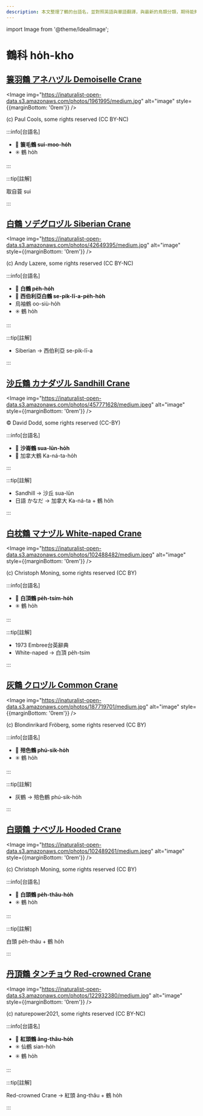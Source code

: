 ```yaml
---
description: 本文整理了鶴的台語名，並對照英語與華語翻譯，與最新的鳥類分類，期待能夠供未來的台語鳥類圖鑑當作參考
---
```


import Image from '@theme/IdealImage';

# 鶴科 ho̍h-kho

## [簑羽鶴 アネハヅル Demoiselle Crane](https://ebird.org/species/demcra1)

<Image img="https://inaturalist-open-data.s3.amazonaws.com/photos/1961995/medium.jpg" alt="image" style={{marginBottom: '0rem'}} />

<p className="image-caption">
(c) Paul Cools, some rights reserved (CC BY-NC)
</p>

:::info[台語名]

- 🎯 **簑毛鶴 sui-moo-ho̍h**
- ✳️ 鶴 ho̍h

:::

:::tip[註解]

取自蓑 sui

:::

## [白鶴 ソデグロヅル Siberian Crane](https://ebird.org/species/sibcra1)

<Image img="https://inaturalist-open-data.s3.amazonaws.com/photos/42649395/medium.jpg" alt="image" style={{marginBottom: '0rem'}} />

<p className="image-caption">
(c) Andy Lazere, some rights reserved (CC BY-NC)
</p>

:::info[台語名]

- 🎯 **白鶴 pe̍h-ho̍h**
- 🎯 **西伯利亞白鶴 se-pik-lī-a-pe̍h-ho̍h**
- 烏袖鶴 oo-siù-ho̍h
- ✳️ 鶴 ho̍h

:::

:::tip[註解]

- Siberian -> 西伯利亞 se-pik-lī-a

:::

## [沙丘鶴 カナダヅル Sandhill Crane](https://ebird.org/species/sancra)

<Image img="https://inaturalist-open-data.s3.amazonaws.com/photos/457771628/medium.jpeg" alt="image" style={{marginBottom: '0rem'}} />

<p className="image-caption">
© David Dodd, some rights reserved (CC-BY)
</p>

:::info[台語名]

- 🎯 **沙崙鶴 sua-lūn-ho̍h**
- 🎯 加拿大鶴 Ka-ná-ta-ho̍h

:::

:::tip[註解]

- Sandhill -> 沙丘 sua-lūn
- 日語 かなだ -> 加拿大 Ka-ná-ta + 鶴 ho̍h

:::

## [白枕鶴 マナヅル White-naped Crane](https://ebird.org/species/whncra1)

<Image img="https://inaturalist-open-data.s3.amazonaws.com/photos/102488482/medium.jpeg" alt="image" style={{marginBottom: '0rem'}} />

<p className="image-caption">
(c) Christoph Moning, some rights reserved (CC BY)
</p>

:::info[台語名]

- 🎯 **白頂鶴 pe̍h-tsím-ho̍h**
- ✳️ 鶴 ho̍h

:::

:::tip[註解]

- 1973 Embree台英辭典
- White-naped -> 白頂 pe̍h-tsím

:::

## [灰鶴 クロヅル Common Crane](https://ebird.org/species/comcra)

<Image img="https://inaturalist-open-data.s3.amazonaws.com/photos/187719701/medium.jpg" alt="image" style={{marginBottom: '0rem'}} />

<p className="image-caption">
(c) Blondinrikard Fröberg, some rights reserved (CC BY)
</p>

:::info[台語名]

- 🎯 **殕色鶴 phú-sik-ho̍h**
- ✳️ 鶴 ho̍h

:::

:::tip[註解]

- 灰鶴 -> 殕色鶴 phú-sik-ho̍h

:::

## [白頭鶴 ナベヅル Hooded Crane](https://ebird.org/species/hoocra1)

<Image img="https://inaturalist-open-data.s3.amazonaws.com/photos/102489261/medium.jpeg" alt="image" style={{marginBottom: '0rem'}} />

<p className="image-caption">
(c) Christoph Moning, some rights reserved (CC BY)
</p>

:::info[台語名]

- 🎯 **白頭鶴 pe̍h-thâu-ho̍h**
- ✳️ 鶴 ho̍h

:::

:::tip[註解]

白頭 pe̍h-thâu + 鶴 ho̍h

:::

## [丹頂鶴 タンチョウ Red-crowned Crane](https://ebird.org/species/reccra1)

<Image img="https://inaturalist-open-data.s3.amazonaws.com/photos/122932380/medium.jpg" alt="image" style={{marginBottom: '0rem'}} />

<p className="image-caption">
(c) naturepower2021, some rights reserved (CC BY-NC)
</p>

:::info[台語名]

- 🎯 **紅頭鶴 âng-thâu-ho̍h**
- ✳️ 仙鶴 sian-ho̍h
- ✳️ 鶴 ho̍h

:::

:::tip[註解]

Red-crowned Crane -> 紅頭 âng-thâu + 鶴 ho̍h

:::
